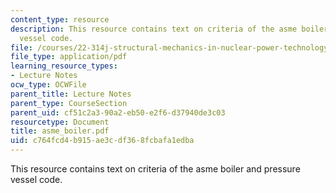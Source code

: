 ```yaml
---
content_type: resource
description: This resource contains text on criteria of the asme boiler and pressure
  vessel code.
file: /courses/22-314j-structural-mechanics-in-nuclear-power-technology-fall-2006/c764fcd4b915ae3cdf368fcbafa1edba_asme_boiler.pdf
file_type: application/pdf
learning_resource_types:
- Lecture Notes
ocw_type: OCWFile
parent_title: Lecture Notes
parent_type: CourseSection
parent_uid: cf51c2a3-90a2-eb50-e2f6-d37940de3c03
resourcetype: Document
title: asme_boiler.pdf
uid: c764fcd4-b915-ae3c-df36-8fcbafa1edba
---
```

This resource contains text on criteria of the asme boiler and pressure vessel code.